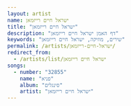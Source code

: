 ```yaml
---
layout: artist
name: ישראל חיים רייזמאן
title: "ישראל חיים רייזמאן"
description: "דף האמן ישראל חיים רייזמאן"
keywords: "שירים, מוזיקה, ישראל חיים רייזמאן"
permalink: /artists/ישראל-חיים-רייזמאן/
redirect_from:
  - /artists/list/ישראל חיים רייזמאן
songs:
  - number: "32855"
    name: "פניא"
    album: "סינגלים"
    artist: "ישראל חיים רייזמאן"
---
```

